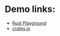 # Demo links:
- [Rust Playground](https://play.rust-lang.org/?version=stable&mode=debug&edition=2024&gist=e2c0c20617d25444381b442eb1386cfb)
- [crates.io](https://crates.io/crates/TerminalSudoku)
